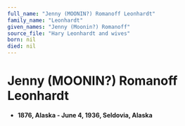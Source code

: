 ```yaml
---
full_name: "Jenny (MOONIN?) Romanoff Leonhardt"
family_name: "Leonhardt"
given_names: "Jenny (Moonin?) Romanoff"
source_file: "Hary Leonhardt and wives"
born: nil
died: nil
---
```

# Jenny (MOONIN?) Romanoff Leonhardt

  - **1876, Alaska - June 4, 1936, Seldovia, Alaska**

